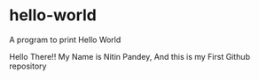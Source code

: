# hello-world
A program to print Hello World

Hello There!!
 My Name is Nitin Pandey, And this is my First Github repository
